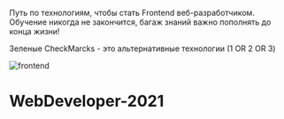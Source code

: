 Путь по технологиям, чтобы стать Frontend веб-разработчиком.
Обучение никогда не закончится, багаж знаний важно пополнять до конца жизни!

Зеленые CheckMarcks - это альтернативные технологии (1 OR 2 OR 3)

![frontend](https://user-images.githubusercontent.com/34003808/113473562-aa140f00-9483-11eb-8adf-c942de35b5d4.png)
# WebDeveloper-2021
